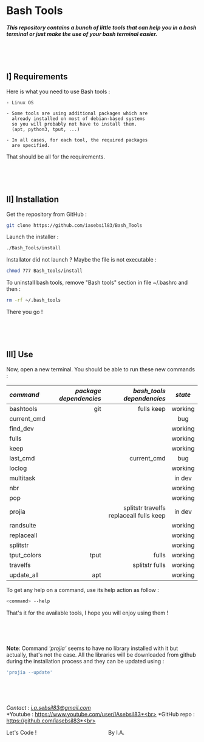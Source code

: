 # **Bash Tools**

***This repository contains a bunch of little tools that can help you in a bash terminal or just make the use of your bash terminal easier.***

&nbsp;

&nbsp;



## I] Requirements

Here is what you need to use Bash tools :

    - Linux OS

    - Some tools are using additional packages which are
      already installed on most of debian-based systems
      so you will probably not have to install them.
      (apt, python3, tput, ...)

    - In all cases, for each tool, the required packages
      are specified.

That should be all for the requirements.

&nbsp;

&nbsp;



## II] Installation

Get the repository from GitHub :
```bash
git clone https://github.com/iasebsil83/Bash_Tools
```

Launch the installer :
```bash
./Bash_Tools/install
```

Installator did not launch ?
Maybe the file is not executable :
```bash
chmod 777 Bash_tools/install
```

To uninstall bash tools, remove "Bash tools" section in file ~/.bashrc and then :
```bash
rm -rf ~/.bash_tools
```

There you go !

&nbsp;

&nbsp;



## III] Use

Now, open a new terminal.
You should be able to run these new commands :

|  *command*  |*package dependencies*|       *bash_tools dependencies*       | *state* |
|:------------|---------------------:|--------------------------------------:|:-------:|
| bashtools   |                  git |                            fulls keep | working |
| current_cmd |                      |                                       |     bug |
| find_dev    |                      |                                       | working |
| fulls       |                      |                                       | working |
| keep        |                      |                                       | working |
| last_cmd    |                      |                           current_cmd |     bug |
| loclog      |                      |                                       | working |
| multitask   |                      |                                       |  in dev |
| nbr         |                      |                                       | working |
| pop         |                      |                                       | working |
| projia      |                      |splitstr travelfs replaceall fulls keep|  in dev |
| randsuite   |                      |                                       | working |
| replaceall  |                      |                                       | working |
| splitstr    |                      |                                       | working |
| tput_colors |                 tput |                                  fulls| working |
| travelfs    |                      |                         splitstr fulls| working |
| update_all  |                  apt |                                       | working |

To get any help on a command, use its help action as follow :
```bash
<command> --help
```

That's it for the available tools, I hope you will enjoy using them !

&nbsp;

&nbsp;

**Note**: Command *'projia'* seems to have no library installed with it but actually,
that's not the case. All the libraries will be downloaded from github during the
installation process and they can be updated using :
```bash
'projia --update'
```

&nbsp;

&nbsp;



*Contact     : i.a.sebsil83@gmail.com*<br>
*Youtube     : https://www.youtube.com/user/IAsebsil83*<br>
*GitHub repo : https://github.com/iasebsil83*<br>

Let's Code ! &nbsp;&nbsp;&nbsp;&nbsp;&nbsp;&nbsp;&nbsp;
&nbsp;&nbsp;&nbsp;&nbsp;&nbsp;&nbsp;&nbsp;&nbsp;&nbsp;
&nbsp;&nbsp;&nbsp;&nbsp;&nbsp;&nbsp;&nbsp;&nbsp;&nbsp;
&nbsp;&nbsp;&nbsp;&nbsp;&nbsp;&nbsp;&nbsp;&nbsp;&nbsp;
&nbsp;&nbsp;&nbsp;&nbsp;&nbsp;&nbsp;&nbsp;&nbsp;&nbsp;By I.A.
